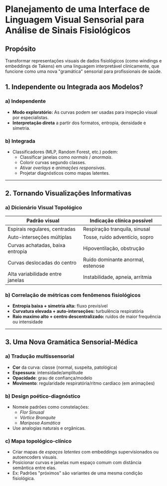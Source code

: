 # Planejamento de uma Interface de Linguagem Visual Sensorial para Análise de Sinais Fisiológicos

## Propósito

Transformar representações visuais de dados fisiológicos (como windings e embeddings de Takens) em uma linguagem interpretável clinicamente, que funcione como uma nova "gramática" sensorial para profissionais de saúde.

## 1. Independente ou Integrada aos Modelos?

### a) Independente

- **Modo exploratório:** As curvas podem ser usadas para inspeção visual por especialistas.
- **Interpretação direta** a partir dos formatos, entropia, densidade e simetria.

### b) Integrada

- Classificadores (MLP, Random Forest, etc.) podem:
  - Classificar janelas como *normais* / *anormais*.
  - Colorir curvas segundo classes.
  - Ativar *overlays* e *animações responsivas*.
  - Projetar diagnósticos como mapas latentes.

---

## 2. Tornando Visualizações Informativas

### a) Dicionário Visual Topológico

| Padrão visual                        | Indicação clínica possível           |
|--------------------------------------|-------------------------------------|
| Espirais regulares, centradas       | Respiração tranquila, sinusal        |
| Auto-interseções múltiplas            | Tosse, ruído adventício, sopro         |
| Curvas achatadas, baixa entropia     | Hipoventilação, obstrução           |
| Curvas deslocadas do centro         | Ruído dominante anormal, estenose     |
| Alta variabilidade entre janelas    | Instabilidade, apneia, arritmia      |

### b) Correlação de métricas com fenômenos fisiológicos

- **Entropia baixa + simetria alta:** fluxo previsível
- **Curvatura elevada + auto-interseções:** turbulência respiratória
- **Raio maxímo alto + centro descentralizado:** ruídos de maior frequência ou intensidade

---

## 3. Uma Nova Gramática Sensorial-Médica

### a) Tradução multissensorial

- **Cor** da curva: classe (normal, suspeita, patológica)
- **Espessura**: intensidade/amplitude
- **Opacidade**: grau de confiança/modelo
- **Movimento**: regularidade respiratória/ritmo cardíaco (em animações)

### b) Design poético-diagnóstico

- Nomeie padrões como constelações:
  - *Flor Sinusal*
  - *Vórtice Bronquite*
  - *Mariposa Asmática*
- Use analogias naturais e orgânicas.

### c) Mapa topológico-clínico

- Criar mapas de *espaços latentes* com embeddings supervisionados ou autoencoders visuais.
- Posicionar curvas e janelas num espaço comum com distância semântica entre elas.
- Ex: Padrões "próximos" são variantes de uma mesma condição fisiológica.

